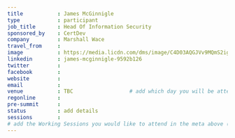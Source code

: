 ```yaml
---
title           : James McGinnigle
type            : participant
job_title       : Head Of Information Security
sponsored_by    : CertDev
company         : Marshall Wace
travel_from     :
image           : https://media.licdn.com/dms/image/C4D03AQGJVv9MQmS2ig/profile-displayphoto-shrink_800_800/0?e=1532563200&v=beta&t=PuViqy49IGqZXcrvXCf65feb2Pb-6WgjE7OWrnWoDqw
linkedin        : james-mcginnigle-9592b126
twitter         :
facebook        :
website         :
email           :
venue           : TBC                  # add which day you will be attending: Mon, Tue, Wed, Thu, Fri
regonline       :
pre-summit      :
status          : add details
sessions        :
# add the Working Sessions you would like to attend in the meta above (use the session's title) e.g. sessions (one per line): -Security Playbooks Diagrams -Hackathon Daily Sessions
---
```


<!-- put more details about participant here -->
